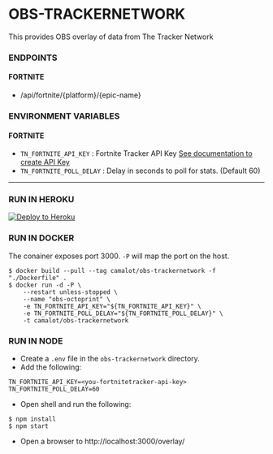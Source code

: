 # OBS-TRACKERNETWORK

This provides OBS overlay of data from The Tracker Network

### ENDPOINTS

#### FORTNITE

- /api/fortnite/{platform}/{epic-name}

### ENVIRONMENT VARIABLES

#### FORTNITE
- `TN_FORTNITE_API_KEY` : Fortnite Tracker API Key [See documentation to create API Key](https://fortnitetracker.com/site-api)
- `TN_FORTNITE_POLL_DELAY` : Delay in seconds to poll for stats. (Default 60)

---

### RUN IN HEROKU

[![Deploy to Heroku](https://www.herokucdn.com/deploy/button.png)](https://heroku.com/deploy)

### RUN IN DOCKER

The conainer exposes port 3000. `-P` will map the port on the host.

```shell
$ docker build --pull --tag camalot/obs-trackernetwork -f "./Dockerfile" .
$ docker run -d -P \
	--restart unless-stopped \
	--name "obs-octoprint" \
	-e TN_FORTNITE_API_KEY="${TN_FORTNITE_API_KEY}" \
	-e TN_FORTNITE_POLL_DELAY="${TN_FORTNITE_POLL_DELAY}" \
	-t camalot/obs-trackernetwork
```

### RUN IN NODE

- Create a `.env` file in the `obs-trackernetwork` directory. 
- Add the following:
```
TN_FORTNITE_API_KEY=<you-fortnitetracker-api-key>
TN_FORTNITE_POLL_DELAY=60
```
- Open shell and run the following:
```shell
$ npm install
$ npm start
```
- Open a browser to http://localhost:3000/overlay/

